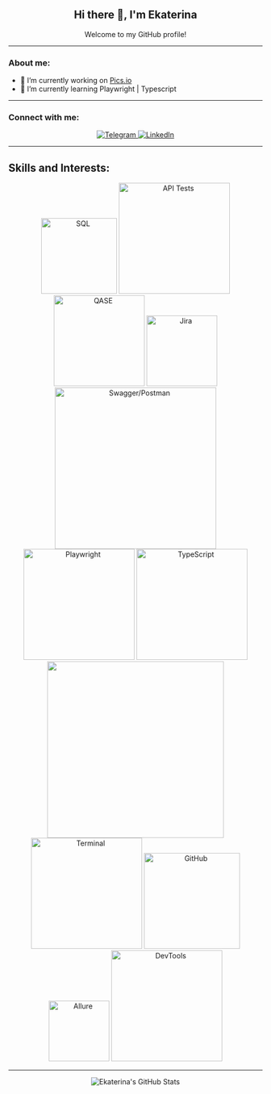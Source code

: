 <div align="center">
  <h2>Hi there 👋, I'm Ekaterina</h2>
  <p>Welcome to my GitHub profile!</p>
</div>

---

### About me:

- 🚀 I’m currently working on [Pics.io](https://pics.io/)
- 📘 I’m currently learning Playwright | Typescript

---

### Connect with me:

<p align="center">
  <a href="https://t.me/Katrin_alexandra">
    <img src="https://img.shields.io/badge/Telegram-2CA5E0?style=for-the-badge&logo=telegram&logoColor=white" alt="Telegram"/>
  </a>
  <a href="https://www.linkedin.com/in/ekaterina-kuchmistova-7a7135224/">
    <img src="https://img.shields.io/badge/LinkedIn-0077B5?style=for-the-badge&logo=linkedin&logoColor=white" alt="LinkedIn"/>
  </a>
</p>

---

## Skills and Interests:

<p align="center">
  <!-- Replace with your own icons and links -->
  <img src="https://img.shields.io/badge/SQL-000?logo=MySQL" alt="SQL" width="150"/>
  <img src="https://img.shields.io/badge/APITests-000?logo=Postman" alt="API Tests" width="220"/>
  <img src="https://img.shields.io/badge/QASE-000?logo=Qase" alt="QASE" width="180"/>
  <img src="https://img.shields.io/badge/Jira-000?logo=Jira" alt="Jira" width="140"/>
  <img src="https://img.shields.io/badge/Swagger-Postman-000?logo=Swagger" alt="Swagger/Postman" width="320"/>
  <img src="https://img.shields.io/badge/Playwright-000?logo=Playwright" alt="Playwright" width="220"/>
  <img src="https://img.shields.io/badge/TypeScript-000?logo=TypeScript" alt="TypeScript" width="220"/>
  <img src="https://img.shields.io/badge/VisualStudioCode-000?logo=VisualStudioCode" width="350"/>
  <img src="https://img.shields.io/badge/Terminal-000?logo=WindowsTerminal" alt="Terminal" width="220"/>
  <img src="https://img.shields.io/badge/GitHub-000?logo=GitHub" alt="GitHub" width="190"/>
  <img src="https://img.shields.io/badge/Allure-000?logo=Allure" alt="Allure" width="120"/>
  <img src="https://img.shields.io/badge/DevTools-000?logo=GoogleChrome" alt="DevTools" width="220"/>
</p>

 

---
<p align="center">
<div align="center">
  <img src="https://github-readme-stats.vercel.app/api?username=ekaterinakuchmistova&show_icons=true&theme=radical" alt="Ekaterina's GitHub Stats"/>
  </p>
</div>

